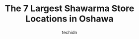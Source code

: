 ---
layout: ampstory
image: https://i0.wp.com/www.auto.or.id/wp-content/uploads/2023/06/ohshawarma-0-oshawa-1686324351.jpeg?resize=640,853
author: techidn
featured: false
description: Oshawa, Ontario, Canada is a haven for Shawarma enthusiasts, boasting an impressive array of 7 top-notch establishments. Whether youre a seasoned connoisseur or simply curious to explore th
title: The 7 Largest Shawarma Store Locations in Oshawa
cover:
   title: The 7 Largest Shawarma Store Locations in Oshawa
   subtitle: AUTO.OR.ID
   background: https://www.auto.or.id/wp-content/uploads/2023/06/ohshawarma-0-oshawa-1686324351.jpeg

pages: 
 - layout: thirds
   top: <h1>#1 Osmows Shawarma</h1>
   bottom: "<p>The food is so bad I had very high expectation. But their chicken is very hard never ever by I would recommend you to from here . not yummy at all ,they have not used eno</p>"
   background: https://www.auto.or.id/wp-content/uploads/2023/06/ohshawarma-1-oshawa-1686324352.jpeg
   backgroundblur: true
 - layout: thirds
   top: <h1>#2 Habibz Corner</h1>
   bottom: "<p>532 Simcoe St S, Oshawa, ON L1H 4J8, Canada</p>"
   background: https://www.auto.or.id/wp-content/uploads/2023/06/ohshawarma-2-oshawa-1686324353.jpeg
   cta:
      link: https://www.auto.or.id/the-7-largest-shawarma-store-locations-in-oshawa/
      text: The 7 Largest Shawarma Store Locations in Oshawa
 - layout: thirds
   top: <h1>#3 Shawarma 401</h1>
   bottom: "<p>1383 Wilson Rd N, Oshawa, ON L1K 2Z5, Canada</p>"
   background: https://images.unsplash.com/photo-1574786577759-aebe09a843c6?ixlib=rb-4.0.3&ixid=MnwxMjA3fDB8MHxwaG90by1wYWdlfHx8fGVufDB8fHx8&auto=format&fit=crop&w=640&h=853&q=80
   cta:
      link: https://www.auto.or.id/the-7-largest-shawarma-store-locations-in-oshawa/
      text: The 7 Largest Shawarma Store Locations in Oshawa
 - layout: thirds
   top: <h1>#4 Tybahs Kebab</h1>
   bottom: "<p>1240 Simcoe St N, Oshawa, ON L1G 1A1, Canada</p>"
   background: https://images.unsplash.com/photo-1632956557796-6868d5ecc6d2?ixlib=rb-4.0.3&ixid=MnwxMjA3fDB8MHxwaG90by1wYWdlfHx8fGVufDB8fHx8&auto=format&fit=crop&w=640&h=853&q=80
   cta:
      link: https://www.auto.or.id/the-7-largest-shawarma-store-locations-in-oshawa/
      text: The 7 Largest Shawarma Store Locations in Oshawa
 - layout: thirds
   top: <h1>#5 Pita Deli</h1>
   bottom: "<p>1177 Ritson Rd N, Oshawa, ON L1G 3V2, Canada</p>"
   background: https://images.unsplash.com/photo-1627404760301-8efc143749c8?ixlib=rb-4.0.3&ixid=MnwxMjA3fDB8MHxwaG90by1wYWdlfHx8fGVufDB8fHx8&auto=format&fit=crop&w=640&h=853&q=80
   cta:
      link: https://www.auto.or.id/the-7-largest-shawarma-store-locations-in-oshawa/
      text: The 7 Largest Shawarma Store Locations in Oshawa
 - layout: thirds
   top: <h1>#6 Cyrus Persian Restaurant</h1>
   bottom: "<p>563 Ritson Rd S, Oshawa, ON L1H 5K7, Canada</p>"
   background: https://images.unsplash.com/photo-1623564493084-50c8274cf115?ixlib=rb-4.0.3&ixid=MnwxMjA3fDB8MHxwaG90by1wYWdlfHx8fGVufDB8fHx8&auto=format&fit=crop&w=640&h=853&q=80
   cta:
      link: https://www.auto.or.id/the-7-largest-shawarma-store-locations-in-oshawa/
      text: The 7 Largest Shawarma Store Locations in Oshawa
 - layout: thirds
   top: <h1>#7 Reetaj Middle Eastern Restaurant</h1>
   bottom: "<p>7 Nassau St, Oshawa, ON L1J 4A3, Canada</p>"
   background: https://images.unsplash.com/photo-1632275229274-0f1031f6b16b?ixlib=rb-4.0.3&ixid=MnwxMjA3fDB8MHxwaG90by1wYWdlfHx8fGVufDB8fHx8&auto=format&fit=crop&w=640&h=853&q=80
   cta:
      link: https://www.auto.or.id/the-7-largest-shawarma-store-locations-in-oshawa/
      text: The 7 Largest Shawarma Store Locations in Oshawa
 - layout: thirds
   middle: Continue reading...
   background: https://images.unsplash.com/photo-1639928846412-63b3f15c6f21?ixlib=rb-4.0.3&ixid=MnwxMjA3fDB8MHxwaG90by1wYWdlfHx8fGVufDB8fHx8&auto=format&fit=crop&w=640&h=853&q=80
   cta:
      link: https://www.auto.or.id/the-7-largest-shawarma-store-locations-in-oshawa/
      text: The 7 Largest Shawarma Store Locations in Oshawa

---